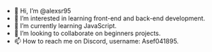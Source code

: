 - 👋 Hi, I’m @alexsr95
- 👀 I’m interested in learning front-end and back-end development.
- 🌱 I’m currently learning JavaScript.
- 💞️ I’m looking to collaborate on beginners projects.
- 📫 How to reach me on Discord, username: Asef041895.
